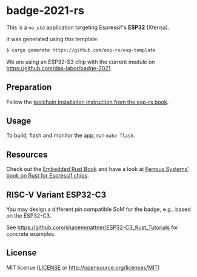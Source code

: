 # badge-2021-rs

This is a `no_std` application targeting Espressif's **ESP32** (Xtensa).

It was generated using this template:

```bash
$ cargo generate https://github.com/esp-rs/esp-template
```

[cargo-generate]: https://github.com/cargo-generate/cargo-generate

We are using an ESP32-S3 chip with the current module on <https://github.com/das-labor/badge-2021>.

## Preparation

Follow the [toolchain installation instruction from the esp-rs book](
https://esp-rs.github.io/book/installation/installation.html#xtensa).

## Usage

To build, flash and monitor the app, run `make flash`.

## Resources

Check out the [Embedded Rust Book](https://docs.rust-embedded.org/book/)
and have a look at [Ferrous Systems' book on Rust for Espressif
chips](https://espressif-trainings.ferrous-systems.com/).

## RISC-V Variant ESP32-C3

You may design a different pin compatible SoM for the badge,
e.g., based on the ESP32-C3.

See <https://github.com/shanemmattner/ESP32-C3_Rust_Tutorials>
for concrete examples.

## License

MIT license ([LICENSE](LICENSE) or http://opensource.org/licenses/MIT)
